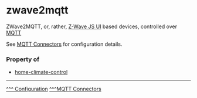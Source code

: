 zwave2mqtt
==

ZWave2MQTT, or, rather, [Z-Wave JS UI](https://github.com/zwave-js/zwave-js-ui) based devices, controlled over [MQTT](https://mqtt.org/)

See [MQTT Connectors](./mqtt.md) for configuration details.

### Property of
* [home-climate-control](./home-climate-control.md)

---
[^^^ Configuration](./index.md)
[^^^MQTT Connectors](./mqtt.md)

